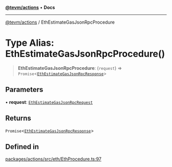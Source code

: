 [**@tevm/actions**](../README.md) • **Docs**

***

[@tevm/actions](../globals.md) / EthEstimateGasJsonRpcProcedure

# Type Alias: EthEstimateGasJsonRpcProcedure()

> **EthEstimateGasJsonRpcProcedure**: (`request`) => `Promise`\<[`EthEstimateGasJsonRpcResponse`](EthEstimateGasJsonRpcResponse.md)\>

## Parameters

• **request**: [`EthEstimateGasJsonRpcRequest`](EthEstimateGasJsonRpcRequest.md)

## Returns

`Promise`\<[`EthEstimateGasJsonRpcResponse`](EthEstimateGasJsonRpcResponse.md)\>

## Defined in

[packages/actions/src/eth/EthProcedure.ts:97](https://github.com/evmts/tevm-monorepo/blob/main/packages/actions/src/eth/EthProcedure.ts#L97)
